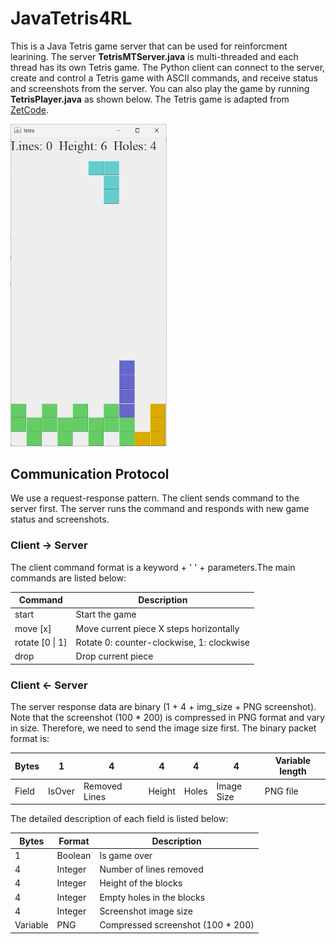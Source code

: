 # JavaTetris4RL

This is a Java Tetris game server that can be used for reinforcment learining. The server **TetrisMTServer.java** is multi-threaded and each thread has its own Tetris game. The Python client can connect to the server, create and control a Tetris game with ASCII commands, and receive status and screenshots from the server. You can also play the game by running **TetrisPlayer.java** as shown below. The Tetris game is adapted from [ZetCode](https://zetcode.com/javagames/tetris/).

<img width=250 src="img/game_demo1.png" />

## Communication Protocol

We use a request-response pattern. The client sends command to the server first. The server runs the command and responds with new game status and screenshots.

### Client -> Server

The client command format is a keyword + ' ' + parameters.The main commands are listed below:

| Command            | Description                               |
|--------------------|-------------------------------------------|
| start              | Start the game                            |
| move [x]           | Move current piece X steps horizontally   |
| rotate [0 \| 1]    | Rotate 0: counter-clockwise, 1: clockwise |
| drop               | Drop current piece                        |



### Client <- Server

The server response data are binary (1 + 4 + img_size + PNG screenshot). Note that the screenshot (100 * 200) is compressed in PNG format and vary in size. Therefore, we need to send the image size first. The binary packet format is:

| Bytes |  1    |    4         |  4     |   4   |    4       | Variable length |
|-------|-------|--------------|--------|-------|------------|------------|
| Field |IsOver | Removed Lines| Height | Holes | Image Size | PNG file   |


The detailed description of each field is listed below:

| Bytes    | Format  | Description             |
|----------|---------|-------------------------|
| 1        | Boolean | Is game over            |
| 4        | Integer | Number of lines removed |
| 4        | Integer | Height of the blocks    |
| 4        | Integer | Empty holes in the blocks|
| 4        | Integer | Screenshot image size   |
| Variable | PNG     | Compressed screenshot (100 * 200)   |
